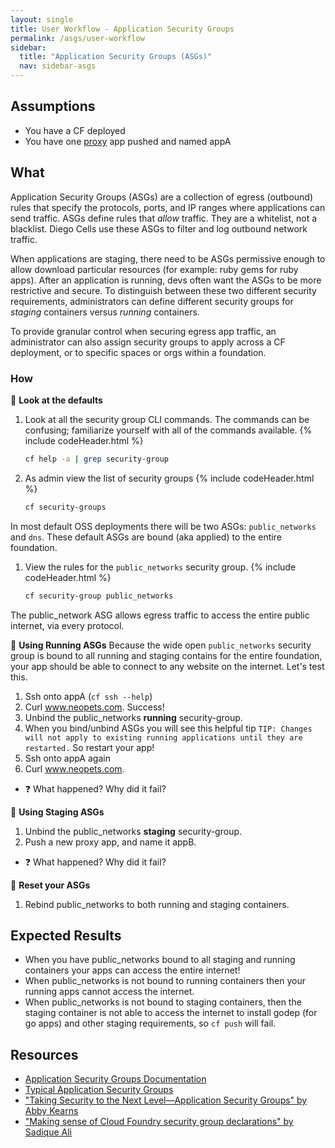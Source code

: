 ```yaml
---
layout: single
title: User Workflow - Application Security Groups
permalink: /asgs/user-workflow
sidebar:
  title: "Application Security Groups (ASGs)"
  nav: sidebar-asgs
---
```


## Assumptions
- You have a CF deployed
- You have one
  [proxy](https://github.com/cloudfoundry/cf-networking-release/tree/develop/src/example-apps/proxy)
  app pushed and named appA

## What
Application Security Groups (ASGs) are a collection of egress (outbound) rules
that specify the protocols, ports, and IP ranges where applications can send
traffic. ASGs define rules that *allow* traffic. They are a whitelist, not a
blacklist.  Diego Cells use these ASGs to filter and log outbound network
traffic.

When applications are staging, there need to be ASGs permissive enough to allow
download particular resources (for example: ruby gems for ruby apps).  After an
application is running, devs often want the ASGs to be more restrictive and
secure. To distinguish between these two different security requirements,
administrators can define different security groups for *staging* containers
versus *running* containers.

To provide granular control when securing egress app traffic, an administrator
can also assign security groups to apply across a CF deployment, or to specific
spaces or orgs within a foundation.

### How

📝 **Look at the defaults**
1. Look at all the security group CLI commands. The commands can be confusing;
   familiarize yourself with all of the commands available.
   {% include codeHeader.html %}
   ```bash
   cf help -a | grep security-group
   ```
1. As admin view the list of security groups
   {% include codeHeader.html %}
   ```bash
   cf security-groups
   ```

In most default OSS deployments there will be two ASGs: `public_networks` and
`dns`. These default ASGs are bound (aka applied) to the entire foundation.

1. View the rules for the `public_networks` security group.
   {% include codeHeader.html %}
   ```bash
   cf security-group public_networks
   ```

The public_network ASG allows egress traffic to access the entire public
internet, via every protocol.

🤔 **Using Running ASGs**
Because the wide open `public_networks` security group is bound to all running
and staging contains for the entire foundation, your app should be able to
connect to any website on the internet. Let's test this.
1. Ssh onto appA (`cf ssh --help`)
1. Curl www.neopets.com. Success!
1. Unbind the public_networks **running** security-group.
1. When you bind/unbind ASGs you will see this helpful tip `TIP: Changes will not apply to existing running applications until they are restarted.` So restart your app!
1. Ssh onto appA again
1. Curl www.neopets.com.
 * ❓ What happened? Why did it fail?

🤔 **Using Staging ASGs**
1. Unbind the public_networks **staging** security-group.
1. Push a new proxy app, and name it appB.
 * ❓ What happened? Why did it fail?

🤔 **Reset your ASGs**
1. Rebind public_networks to both running and staging containers.

## Expected Results
* When you have public_networks bound to all staging and running containers
  your apps can access the entire internet!
* When public_networks is not bound to running containers then your running
  apps cannot access the internet.
* When public_networks is not bound to staging containers, then the staging
  container is not able to access the internet to install godep (for go apps)
  and other staging requirements, so `cf push` will fail.

## Resources
* [Application Security Groups Documentation](https://docs.cloudfoundry.org/adminguide/app-sec-groups.html)
* [Typical Application Security Groups](https://docs.cloudfoundry.org/adminguide/app-sec-groups.html#typical-groups)
* ["Taking Security to the Next Level—Application Security Groups" by Abby Kearns](https://blog.pivotal.io/pivotal-cloud-foundry/products/taking-security-to-the-next-level-application-security-groups)
* ["Making sense of Cloud Foundry security group declarations" by Sadique Ali](https://sdqali.in/blog/2015/05/21/making-sense-of-cloud-foundry-security-group-declarations/)
